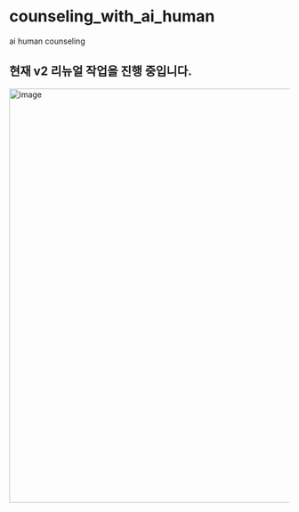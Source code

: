 # counseling_with_ai_human
ai human counseling

## 현재 v2 리뉴얼 작업을 진행 중입니다.



<img width="1317" height="744" alt="image" src="https://github.com/user-attachments/assets/bed28965-9fd2-4264-a143-c82b476e9ace" />
